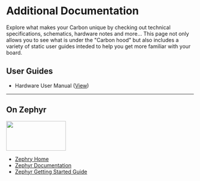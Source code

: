 # Additional Documentation

Explore what makes your Carbon unique by checking out technical specifications, schematics, hardware notes and more... This page not only allows you to see what is under the "Carbon hood" but also includes a variety of static user guides inteded to help you get more familiar with your board.

## User Guides

- Hardware User Manual ([View](../HardwareDocs/HardwareUserManual.md))

***

## On Zephyr

<img src="https://github.com/96boards/documentation/blob/master/IoTEdition/Carbon/AdditionalDocs/Images/Logos/Zephyr_White.png?raw=true" data-canonical-src="https://github.com/96boards/documentation/blob/master/IoTEdition/Carbon/AdditionalDocs/Images/Logos/Zephyr_White.png?raw=true" width="160" height="80" />

- [Zephry Home](https://www.zephyrproject.org/)
- [Zephyr Documentation](https://www.zephyrproject.org/doc/)
- [Zephyr Getting Started Guide](https://www.zephyrproject.org/doc/getting_started/getting_started.html)

